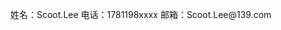<!DOCTYPE html>
<html lang="zh-CN">
<head>
    <meta charset="UTF-8">
    <title>二维码内容</title>
</head>
<body>
    <p>姓名：Scoot.Lee  
       电话：1781198xxxx   
       邮箱：Scoot.Lee@139.com</p>
</body>
</html>

